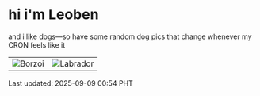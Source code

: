 # hi i'm Leoben

and i like dogs—so have some random dog pics that change whenever my CRON feels like it

|  |  |
|--------|----------|
| ![Borzoi](https://random-dog-vercel.vercel.app/api/random-borzoi?v=1757350497) | ![Labrador](https://random-dog-vercel.vercel.app/api/random-labrador?v=1757350497) |

Last updated: 2025-09-09 00:54 PHT
